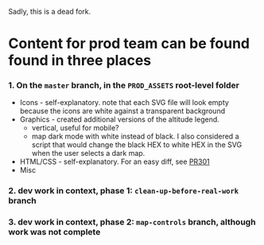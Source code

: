 Sadly, this is a dead fork.

# Content for prod team can be found found in three places

### 1. On the `master` branch, in the `PROD_ASSETS` root-level folder

  - Icons - self-explanatory. note that each SVG file will look empty because the icons are white against a transparent background
  - Graphics - created additional versions of the altitude legend.
     - vertical, useful for mobile?
     - map dark mode with white instead of black. I also considered a script that would change the black HEX to white HEX in the SVG when the user selects a dark map. 
  - HTML/CSS - self-explanatory. For an easy diff, see [PR301](https://github.com/wiedehopf/tar1090/pull/301)
  - Misc

### 2. dev work in context, phase 1: `clean-up-before-real-work` branch

### 3. dev work in context, phase 2: `map-controls` branch, although work was not complete





